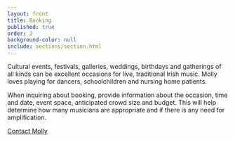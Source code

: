 ```yaml
---
layout: front
title: Booking
published: true
order: 2
background-color: null
include: sections/section.html
---
```

Cultural events, festivals, galleries, weddings, birthdays and gatherings of all kinds can be excellent occasions for live, traditional Irish music. Molly loves playing for dancers, schoolchildren and nursing home patients.

When inquiring about booking, provide information about the occasion, time and date, event space, anticipated crowd size and budget. This will help determine how many musicians are appropriate and if there is any need for amplification.

<div class="col-lg-8 col-lg-offset-2 text-center">
<a href="#contact" class="page-scroll btn btn-primary btn-xl">Contact Molly</a></div>